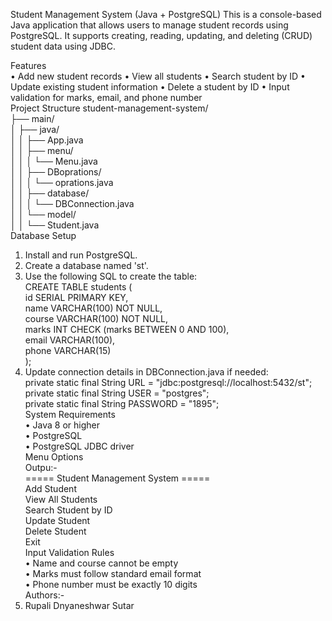 Student Management System (Java + PostgreSQL)
This is a console-based Java application that allows users to manage student records using
PostgreSQL. It supports creating, reading, updating, and deleting (CRUD) student data using
JDBC.

Features  
• Add new student records
• View all students
• Search student by ID
• Update existing student information
• Delete a student by ID
• Input validation for marks, email, and phone number  
Project Structure
student-management-system/  
├── main/  
  │ ├── java/  
  │ │ ├── App.java  
  │ │ ├── menu/  
  │ │ │ └── Menu.java  
  │ │ ├── DBoprations/  
  │ │ │ └── oprations.java  
  │ │ ├── database/  
  │ │ │ └── DBConnection.java  
  │ │ └── model/  
  │ │ └── Student.java  
Database Setup
1. Install and run PostgreSQL.  
2. Create a database named 'st'.  
3. Use the following SQL to create the table:  
CREATE TABLE students (  
id SERIAL PRIMARY KEY,  
name VARCHAR(100) NOT NULL,  
course VARCHAR(100) NOT NULL,  
marks INT CHECK (marks BETWEEN 0 AND 100),  
email VARCHAR(100),  
phone VARCHAR(15)  
);      
4. Update connection details in DBConnection.java if needed:  
private static final String URL = "jdbc:postgresql://localhost:5432/st";  
private static final String USER = "postgres";  
private static final String PASSWORD = "1895";    
System Requirements  
• Java 8 or higher  
• PostgreSQL  
• PostgreSQL JDBC driver  
Menu Options    
Outpu:-    
===== Student Management System =====  
   Add Student  
   View All Students  
   Search Student by ID  
   Update Student  
   Delete Student  
   Exit    
Input Validation Rules  
• Name and course cannot be empty    
• Marks must follow standard email format  
• Phone number must be exactly 10 digits  
Authors:-
1. Rupali Dnyaneshwar Sutar
     

